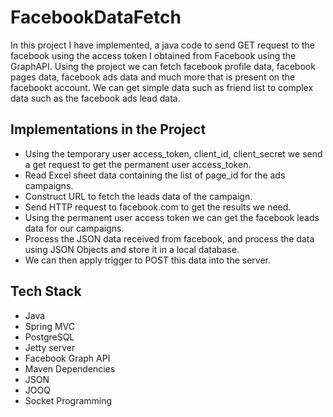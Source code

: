 # FacebookDataFetch
  In this project I have implemented, a java code to send GET request to the facebook using the access token I obtained from Facebook using the GraphAPI. Using the   project we can fetch facebook profile data, facebook pages data, facebook ads data and much more that is present on the facebookt account. We can get simple data   such as friend list to complex data such as the facebook ads lead data.
  
## Implementations in the Project
  * Using the temporary user access_token, client_id, client_secret we send a get request to get the permanent user access_token. 
  * Read Excel sheet data containing the list of page_id for the ads campaigns.
  * Construct URL to fetch the leads data of the campaign.
  * Send HTTP request to facebook.com to get the results we need.
  * Using the permanent user access token we can get the facebook leads data for our campaigns.
  * Process the JSON data received from facebook, and process the data using JSON Objects and store it in a local database.
  * We can then apply trigger to POST this data into the server.

## Tech Stack
  * Java
  * Spring MVC
  * PostgreSQL
  * Jetty server
  * Facebook Graph API
  * Maven Dependencies
  * JSON 
  * JOOQ
  * Socket Programming
